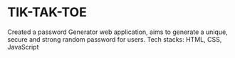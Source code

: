 # TIK-TAK-TOE
Created a password Generator web application, aims to generate a unique, secure and strong random password for users. Tech stacks: HTML, CSS, JavaScript
